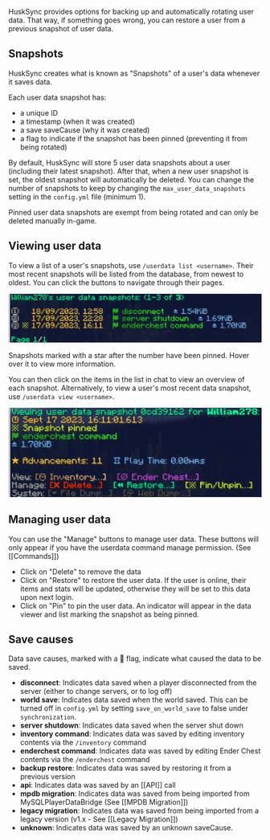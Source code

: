 HuskSync provides options for backing up and automatically rotating user data. That way, if something goes wrong, you can restore a user from a previous snapshot of user data.

## Snapshots
HuskSync creates what is known as "Snapshots" of a user's data whenever it saves data.

Each user data snapshot has:
- a unique ID
- a timestamp (when it was created)
- a save saveCause (why it was created)
- a flag to indicate if the snapshot has been pinned (preventing it from being rotated)

By default, HuskSync will store 5 user data snapshots about a user (including their latest snapshot). After that, when a new user snapshot is set, the oldest snapshot will automatically be deleted. You can change the number of snapshots to keep by changing the `max_user_data_snapshots` setting in the `config.yml` file (minimum 1).

Pinned user data snapshots are exempt from being rotated and can only be deleted manually in-game.

## Viewing user data
To view a list of a user's snapshots, use `/userdata list <username>`. Their most recent snapshots will be listed from the database, from newest to oldest. You can click the buttons to navigate through their pages.

[![Data snapshot list](https://raw.githubusercontent.com/WiIIiam278/HuskSync/master/images/data-snapshot-list.png)](#)

Snapshots marked with a star after the number have been pinned. Hover over it to view more information.

You can then click on the items in the list in chat to view an overview of each snapshot. Alternatively, to view a user's most recent data snapshot, use `/userdata view <username>`.

[![Data snapshot viewer](https://raw.githubusercontent.com/WiIIiam278/HuskSync/master/images/data-snapshot-viewer.png)](#)

## Managing user data
You can use the "Manage" buttons to manage user data. These buttons will only appear if you have the userdata command manage permission. (See [[Commands]]) 
- Click on "Delete" to remove the data
- Click on "Restore" to restore the user data. If the user is online, their items and stats will be updated, otherwise they will be set to this data upon next login.
- Click on "Pin" to pin the user data. An indicator will appear in the data viewer and list marking the snapshot as being pinned. 

## Save causes
Data save causes, marked with a 🚩 flag, indicate what caused the data to be saved.

- **disconnect**: Indicates data saved when a player disconnected from the server (either to change servers, or to log off)
- **world save**: Indicates data saved when the world saved. This can be turned off in `config.yml` by setting `save_on_world_save` to false under `synchronization`.
- **server shutdown**: Indicates data saved when the server shut down
- **inventory command**: Indicates data was saved by editing inventory contents via the `/inventory` command
- **enderchest command**: Indicates data was saved by editing Ender Chest contents via the `/enderchest` command
- **backup restore**: Indicates data was saved by restoring it from a previous version
- **api**: Indicates data was saved by an [[API]] call
- **mpdb migration**: Indicates data was saved from being imported from MySQLPlayerDataBridge (See [[MPDB Migration]])
- **legacy migration**: Indicates data was saved from being imported from a legacy version (v1.x - See [[Legacy Migration]])
- **unknown**: Indicates data was saved by an unknown saveCause.